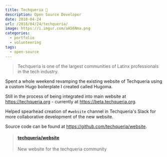 ```yaml
---
title: Techqueria 🌮
description: Open Source Developer
date: 2018-04-24
url: /2018/04/24/techqueria/
image: https://i.imgur.com/aA56Nma.png
categories:
  - portfolio
  - volunteering
tags:
  - open-source
---
```


> Techqueria is one of the largest communities of Latinx professionals in the tech industry.

Spent a whole weekend revamping the existing website of Techqueria using a custom Hugo boilerplate I created called Hugoma.

Still in the process of being integrated into main website at https://techqueria.org - currently at https://beta.techqueria.org.

Helped spearhead creation of `#website` channel in Techqueria's Slack for more collaborative development of the new website.

Source code can be found at https://github.com/techqueria/website.

<blockquote class="embedly-card"><h4><a href="https://github.com/techqueria/website">techqueria/website</a></h4><p>New website for the techqueria community</p></blockquote>
<script async src="//cdn.embedly.com/widgets/platform.js" charset="UTF-8"></script>
